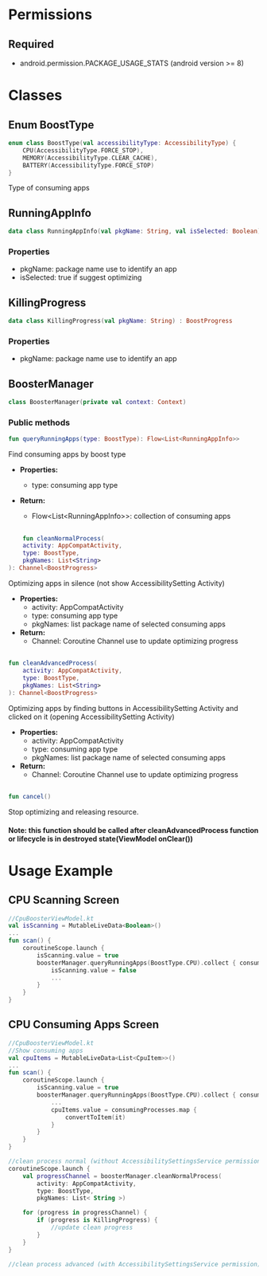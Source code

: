 # Permissions

## Required

- android.permission.PACKAGE_USAGE_STATS (android version >= 8)

# Classes

## Enum BoostType

```kotlin
enum class BoostType(val accessibilityType: AccessibilityType) {
    CPU(AccessibilityType.FORCE_STOP),
    MEMORY(AccessibilityType.CLEAR_CACHE),
    BATTERY(AccessibilityType.FORCE_STOP)
}
```

Type of consuming apps

## RunningAppInfo

```kotlin
data class RunningAppInfo(val pkgName: String, val isSelected: Boolean)
```

### Properties

- pkgName: package name use to identify an app
- isSelected: true if suggest optimizing

## KillingProgress

```kotlin
data class KillingProgress(val pkgName: String) : BoostProgress
```

### Properties

- pkgName: package name use to identify an app

## BoosterManager

```kotlin
class BoosterManager(private val context: Context)
```

### Public methods

```kotlin
fun queryRunningApps(type: BoostType): Flow<List<RunningAppInfo>>
```

Find consuming apps by boost type

- **Properties:**
    - type: consuming app type

- **Return:**
    - Flow\<List\<RunningAppInfo\>\>: collection of consuming apps

##

```kotlin
    fun cleanNormalProcess(
    activity: AppCompatActivity,
    type: BoostType,
    pkgNames: List<String>
): Channel<BoostProgress>
```

Optimizing apps in silence (not show AccessibilitySetting Activity)

- **Properties:**
    - activity: AppCompatActivity
    - type: consuming app type
    - pkgNames: list package name of selected consuming apps
- **Return:**
    - Channel<BoostProgress>: Coroutine Channel use to update optimizing progress

##

```kotlin
fun cleanAdvancedProcess(
    activity: AppCompatActivity,
    type: BoostType,
    pkgNames: List<String>
): Channel<BoostProgress>
```

Optimizing apps by finding buttons in AccessibilitySetting Activity and clicked on it (opening
AccessibilitySetting Activity)

- **Properties:**
    - activity: AppCompatActivity
    - type: consuming app type
    - pkgNames: list package name of selected consuming apps
- **Return:**
    - Channel<BoostProgress>: Coroutine Channel use to update optimizing progress

##

```kotlin
fun cancel()
```

Stop optimizing and releasing resource.

#### Note: this function should be called after cleanAdvancedProcess function or lifecycle is in destroyed state(ViewModel onClear())

# Usage Example

## CPU Scanning Screen

```kotlin
//CpuBoosterViewModel.kt
val isScanning = MutableLiveData<Boolean>()
...
fun scan() {
    coroutineScope.launch {
        isScanning.value = true
        boosterManager.queryRunningApps(BoostType.CPU).collect { consumingProcesses ->
            isScanning.value = false
            ...
        }
    }
}

```

## CPU Consuming Apps Screen

```kotlin
//CpuBoosterViewModel.kt
//Show consuming apps 
val cpuItems = MutableLiveData<List<CpuItem>>()
...
fun scan() {
    coroutineScope.launch {
        isScanning.value = true
        boosterManager.queryRunningApps(BoostType.CPU).collect { consumingProcesses ->
            ...
            cpuItems.value = consumingProcesses.map {
                convertToItem(it)
            }
        }
    }
}

//clean process normal (without AccessibilitySettingsService permission)
coroutineScope.launch {
    val progressChannel = boosterManager.cleanNormalProcess(
        activity: AppCompatActivity,
        type: BoostType,
        pkgNames: List< String >)

    for (progress in progressChannel) {
        if (progress is KillingProgress) {
            //update clean progress
        }
    }
}

//clean process advanced (with AccessibilitySettingsService permission) similar to clean normal

```
